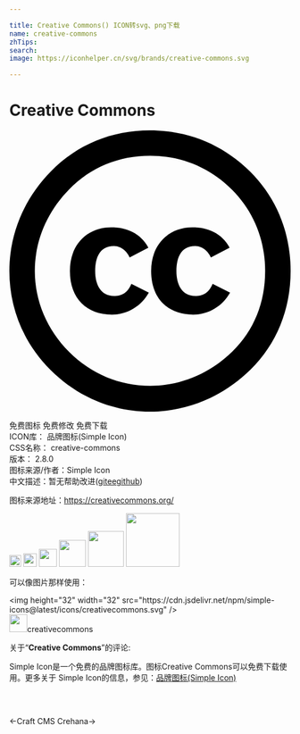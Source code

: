 ```yaml
---

title: Creative Commons() ICON转svg、png下载
name: creative-commons
zhTips: 
search: 
image: https://iconhelper.cn/svg/brands/creative-commons.svg

---
```


# Creative Commons  <small style="font-size: 60%;font-weight: 100"></small>

<div id="svg" class="svg-wrap">
<svg role="img" viewBox="0 0 24 24" xmlns="http://www.w3.org/2000/svg"><title>Creative Commons icon</title><path d="M11.983 0c-3.292 0-6.19 1.217-8.428 3.485C1.25 5.819 0 8.844 0 12c0 3.189 1.217 6.148 3.522 8.45C5.827 22.75 8.822 24 11.983 24c3.16 0 6.222-1.25 8.593-3.583C22.815 18.214 24 15.287 24 12c0-3.255-1.186-6.214-3.458-8.483C18.238 1.217 15.275 0 11.983 0zm.033 2.17c2.7 0 5.103 1.02 6.98 2.893 1.843 1.841 2.83 4.274 2.83 6.937 0 2.696-.954 5.063-2.798 6.872-1.943 1.906-4.444 2.926-7.012 2.926-2.601 0-5.038-1.019-6.914-2.893-1.877-1.875-2.93-4.34-2.93-6.905 0-2.597 1.053-5.063 2.93-6.97 1.844-1.874 4.214-2.86 6.914-2.86zM8.68 8.278C6.723 8.278 5.165 9.66 5.165 12c0 2.38 1.465 3.722 3.581 3.722 1.358 0 2.516-.744 3.155-1.874l-1.491-.758c-.333.798-.839 1.037-1.478 1.037-1.105 0-1.61-.917-1.61-2.126 0-1.21.426-2.127 1.61-2.127.32 0 .96.173 1.332.97l1.597-.838c-.68-1.236-1.837-1.728-3.181-1.728zm6.932 0c-1.957 0-3.514 1.382-3.514 3.722 0 2.38 1.464 3.722 3.58 3.722 1.359 0 2.516-.744 3.155-1.874l-1.49-.758c-.333.798-.84 1.037-1.478 1.037-1.105 0-1.611-.917-1.611-2.126 0-1.21.426-2.127 1.61-2.127.32 0 .96.173 1.332.97l1.597-.838c-.68-1.236-1.837-1.728-3.181-1.728z"/></svg>
</div>
<detail full-name='creative-commons'></detail>

<div class="detail-page">
<p>
<span><span class="badge-success badge">免费图标</span> <span class="badge-success badge">免费修改</span>  <span class="badge-success badge">免费下载</span> </span>
<br/>
<span>
ICON库：
<span class="badge-secondary badge">品牌图标(Simple Icon)</span> 
</span>
<br/>
<span>
CSS名称：
<span class="badge-secondary badge">creative-commons</span> 
</span>

<br/>
<span>
版本：
<span class="badge-secondary badge">2.8.0</span> 
</span>
<br/>
<span>图标来源/作者：<span class="badge-light badge">Simple Icon</span></span> 
<br/>
<span class="zh-detail">中文描述：暂无<span class="help-link"><span>帮助改进</span>(<a href="https://gitee.com/liuwave/icon-helper/edit/master/json/brands/creative-commons.json" target="_blank" rel="noopener noreferrer">gitee</a><a href="https://github.com/liuwave/icon-helper/edit/master/json/brands/creative-commons.json" target="_blank" rel="noopener noreferrer">github</a></span>)</span><br/>
</p>
</div><div class="description description alert alert-light"><p>图标来源地址：<a href="https://creativecommons.org/" target="_blank" rel="noopener noreferrer">https://creativecommons.org/</a></p></div>
<div class="alert alert-dark">
<img height="21" width="21" src="https://cdn.jsdelivr.net/npm/simple-icons@latest/icons/creativecommons.svg" />
<img height="24" width="24" src="https://cdn.jsdelivr.net/npm/simple-icons@latest/icons/creativecommons.svg" />
<img height="32" width="32" src="https://cdn.jsdelivr.net/npm/simple-icons@latest/icons/creativecommons.svg" />
<img height="48" width="48" src="https://cdn.jsdelivr.net/npm/simple-icons@latest/icons/creativecommons.svg" />
<img height="64" width="64" src="https://cdn.jsdelivr.net/npm/simple-icons@latest/icons/creativecommons.svg" />
<img height="96" width="96" src="https://cdn.jsdelivr.net/npm/simple-icons@latest/icons/creativecommons.svg" />

</div>
<div>
  <p>可以像图片那样使用：    
  </p>
  <div class="alert alert-primary" style="font-size: 14px">
    &lt;img height="32" width="32" src="https://cdn.jsdelivr.net/npm/simple-icons@latest/icons/creativecommons.svg" /&gt;
    <copy-btn content='<img height="32" width="32" src="https://cdn.jsdelivr.net/npm/simple-icons@latest/icons/creativecommons.svg" />'></copy-btn>
  </div>
  <div class="alert alert-secondary">
    <img height="32" width="32" src="https://cdn.jsdelivr.net/npm/simple-icons@latest/icons/creativecommons.svg" />creativecommons
    <copy-btn content="creativecommons" btn-title="复制图标名称"></copy-btn>
  </div>
</div>
<div class="icon-detail__container">
<p>关于“<b>Creative Commons</b>”的评论:</p>
</div>
<Vssue title="关于“Creative Commons”的评论" />
<div><p>Simple Icon是一个免费的品牌图标库。图标Creative Commons可以免费下载使用。更多关于  Simple Icon的信息，参见：<a target="_blank" href="https://iconhelper.cn/brands.html">品牌图标(Simple Icon)</a>
</p></div>


<div style="padding:2rem 0 " class="page-nav"><p class="inner"><span class="prev">←<router-link to="/icon/craft-cms.html">Craft CMS</router-link></span> <span class="next"><router-link to="/icon/crehana.html">Crehana</router-link>→</span></p></div>
